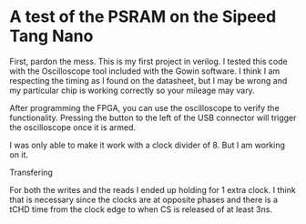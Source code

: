 # A test of the PSRAM on the Sipeed Tang Nano

First, pardon the mess. This is my first project in verilog. I tested this code with the Oscilloscope tool included with the Gowin software. I think I am respecting the timing as I found on the datasheet, but I may be wrong and my particular chip is working correctly so your mileage may vary.

After programming the FPGA, you can use the oscilloscope to verify the functionality. Pressing the button to the left of the USB connector will trigger the oscilloscope once it is armed.

I was only able to make it work with a clock divider of 8. But I am working on it.

Transfering

For both the writes and the reads I ended up holding for 1 extra clock. I think that is necessary since the clocks are at opposite phases and there is a tCHD time from the clock edge to when CS is released of at least 3ns.


